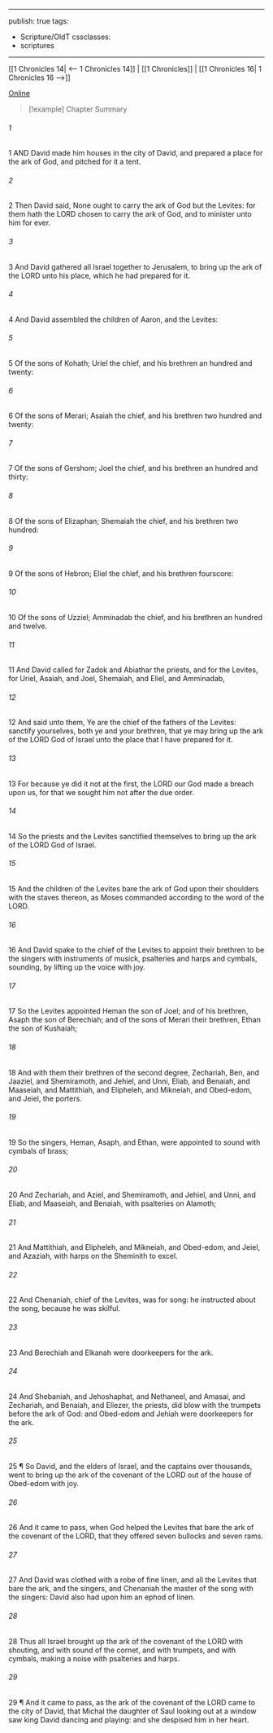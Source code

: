 

---
publish: true
tags:
  - Scripture/OldT
cssclasses:
  - scriptures
---
[[1 Chronicles 14| <-- 1 Chronicles 14]] | [[1 Chronicles]] | [[1 Chronicles 16| 1 Chronicles 16 -->]]

[Online](https://churchofjesuschrist.org/study/scriptures/ot/1-chr/15?lang=eng)

>[!example] Chapter Summary
>
###### 1
1 AND David made him houses in the city of David, and prepared a place for the ark of God, and pitched for it a tent.
###### 2
2 Then David said, None ought to carry the ark of God but the Levites: for them hath the LORD chosen to carry the ark of God, and to minister unto him for ever.
###### 3
3 And David gathered all Israel together to Jerusalem, to bring up the ark of the LORD unto his place, which he had prepared for it.
###### 4
4 And David assembled the children of Aaron, and the Levites:
###### 5
5 Of the sons of Kohath; Uriel the chief, and his brethren an hundred and twenty:
###### 6
6 Of the sons of Merari; Asaiah the chief, and his brethren two hundred and twenty:
###### 7
7 Of the sons of Gershom; Joel the chief, and his brethren an hundred and thirty:
###### 8
8 Of the sons of Elizaphan; Shemaiah the chief, and his brethren two hundred:
###### 9
9 Of the sons of Hebron; Eliel the chief, and his brethren fourscore:
###### 10
10 Of the sons of Uzziel; Amminadab the chief, and his brethren an hundred and twelve.
###### 11
11 And David called for Zadok and Abiathar the priests, and for the Levites, for Uriel, Asaiah, and Joel, Shemaiah, and Eliel, and Amminadab,
###### 12
12 And said unto them, Ye are the chief of the fathers of the Levites: sanctify yourselves, both ye and your brethren, that ye may bring up the ark of the LORD God of Israel unto the place that I have prepared for it.
###### 13
13 For because ye did it not at the first, the LORD our God made a breach upon us, for that we sought him not after the due order.
###### 14
14 So the priests and the Levites sanctified themselves to bring up the ark of the LORD God of Israel.
###### 15
15 And the children of the Levites bare the ark of God upon their shoulders with the staves thereon, as Moses commanded according to the word of the LORD.
###### 16
16 And David spake to the chief of the Levites to appoint their brethren to be the singers with instruments of musick, psalteries and harps and cymbals, sounding, by lifting up the voice with joy.
###### 17
17 So the Levites appointed Heman the son of Joel; and of his brethren, Asaph the son of Berechiah; and of the sons of Merari their brethren, Ethan the son of Kushaiah;
###### 18
18 And with them their brethren of the second degree, Zechariah, Ben, and Jaaziel, and Shemiramoth, and Jehiel, and Unni, Eliab, and Benaiah, and Maaseiah, and Mattithiah, and Elipheleh, and Mikneiah, and Obed-edom, and Jeiel, the porters.
###### 19
19 So the singers, Heman, Asaph, and Ethan, were appointed to sound with cymbals of brass;
###### 20
20 And Zechariah, and Aziel, and Shemiramoth, and Jehiel, and Unni, and Eliab, and Maaseiah, and Benaiah, with psalteries on Alamoth;
###### 21
21 And Mattithiah, and Elipheleh, and Mikneiah, and Obed-edom, and Jeiel, and Azaziah, with harps on the Sheminith to excel.
###### 22
22 And Chenaniah, chief of the Levites, was for song: he instructed about the song, because he was skilful.
###### 23
23 And Berechiah and Elkanah were doorkeepers for the ark.
###### 24
24 And Shebaniah, and Jehoshaphat, and Nethaneel, and Amasai, and Zechariah, and Benaiah, and Eliezer, the priests, did blow with the trumpets before the ark of God: and Obed-edom and Jehiah were doorkeepers for the ark.
###### 25
25 ¶ So David, and the elders of Israel, and the captains over thousands, went to bring up the ark of the covenant of the LORD out of the house of Obed-edom with joy.
###### 26
26 And it came to pass, when God helped the Levites that bare the ark of the covenant of the LORD, that they offered seven bullocks and seven rams.
###### 27
27 And David was clothed with a robe of fine linen, and all the Levites that bare the ark, and the singers, and Chenaniah the master of the song with the singers: David also had upon him an ephod of linen.
###### 28
28 Thus all Israel brought up the ark of the covenant of the LORD with shouting, and with sound of the cornet, and with trumpets, and with cymbals, making a noise with psalteries and harps.
###### 29
29 ¶ And it came to pass, as the ark of the covenant of the LORD came to the city of David, that Michal the daughter of Saul looking out at a window saw king David dancing and playing: and she despised him in her heart.



